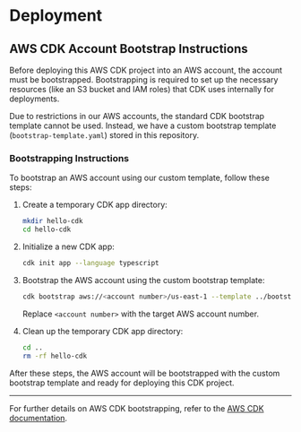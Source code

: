 # Deployment

## AWS CDK Account Bootstrap Instructions

Before deploying this AWS CDK project into an AWS account, the account must be bootstrapped. Bootstrapping is required to set up the necessary resources (like an S3 bucket and IAM roles) that CDK uses internally for deployments.

Due to restrictions in our AWS accounts, the standard CDK bootstrap template cannot be used. Instead, we have a custom bootstrap template (`bootstrap-template.yaml`) stored in this repository.

### Bootstrapping Instructions

To bootstrap an AWS account using our custom template, follow these steps:

1. Create a temporary CDK app directory:

   ```bash
   mkdir hello-cdk
   cd hello-cdk
   ```

2. Initialize a new CDK app:

   ```bash
   cdk init app --language typescript
   ```

3. Bootstrap the AWS account using the custom bootstrap template:

   ```bash
   cdk bootstrap aws://<account number>/us-east-1 --template ../bootstrap-template.yaml
   ```

   Replace `<account number>` with the target AWS account number.

4. Clean up the temporary CDK app directory:
   ```bash
   cd ..
   rm -rf hello-cdk
   ```

After these steps, the AWS account will be bootstrapped with the custom bootstrap template and ready for deploying this CDK project.

---

For further details on AWS CDK bootstrapping, refer to the [AWS CDK documentation](https://docs.aws.amazon.com/cdk/latest/guide/bootstrapping.html).
